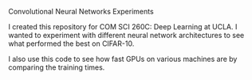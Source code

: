 Convolutional Neural Networks Experiments

I created this repository for COM SCI 260C: Deep Learning at UCLA. I wanted to
experiment with different neural network architectures to see what performed
the best on CIFAR-10.

I also use this code to see how fast GPUs on various machines are by comparing
the training times.